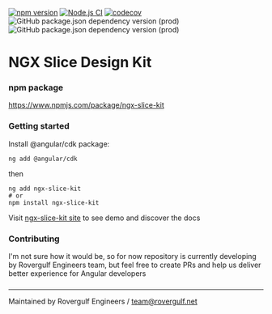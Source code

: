 [![npm version](https://badge.fury.io/js/ngx-slice-kit.svg)](https://badge.fury.io/js/ngx-slice-kit)
[![Node.js CI](https://github.com/rovergulf/ngx-slice-kit/actions/workflows/test_kit.yml/badge.svg)](https://github.com/rovergulf/ngx-slice-kit/actions/workflows/test_kit.yml)
[![codecov](https://codecov.io/gh/rovergulf/ngx-slice-kit/branch/main/graph/badge.svg?token=4GYI7CCLN5)](https://codecov.io/gh/rovergulf/ngx-slice-kit)  
![GitHub package.json dependency version (prod)](https://img.shields.io/github/package-json/dependency-version/rovergulf/ngx-slice-kit/@angular/core)
![GitHub package.json dependency version (prod)](https://img.shields.io/github/package-json/dependency-version/rovergulf/ngx-slice-kit/@angular/cdk)

# NGX Slice Design Kit

### npm package

https://www.npmjs.com/package/ngx-slice-kit

### Getting started

Install @angular/cdk package:

```shell
ng add @angular/cdk
```

then

````shell
ng add ngx-slice-kit
# or
npm install ngx-slice-kit
````

Visit [ngx-slice-kit site](https://slice.rovergulf.net) to see demo and discover the docs

### Contributing

I'm not sure how it would be, so for now repository is currently developing by Rovergulf Engineers team, but feel free
to create PRs and help us deliver better experience for Angular developers

###

---

Maintained by Rovergulf Engineers / team@rovergulf.net
